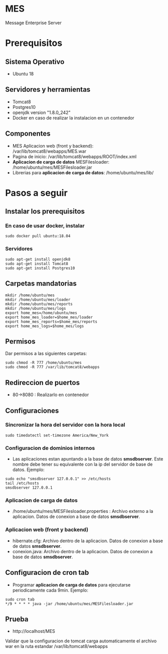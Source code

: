 # MES
Message Enterprise Server

# Prerequisitos

## Sistema Operativo
* Ubuntu 18

## Servidores y herramientas
* Tomcat8
* Postgres10
* openjdk version "1.8.0_242"
* Docker en caso de realizar la instalacion en un contenedor

## Componentes
* MES Aplicacion web (front y backend): /var/lib/tomcat8/webapps/MES.war 
* Pagina de inicio: /var/lib/tomcat8/webapps/ROOT/index.xml 
* **Aplicacion de carga de datos** MESFilesloader: /home/ubuntu/mes/MESFilesloader.jar
* Librerias para **aplicacion de carga de datos**: /home/ubuntu/mes/lib/<librerias de __MESFilesloader__>

# Pasos a seguir
## Instalar los prerequisitos

### En caso de usar docker, instalar 
```
sudo docker pull ubuntu:18.04
```
### Servidores
```
sudo apt-get install openjdk8
sudo apt-get install Tomcat8
sudo apt-get install Postgres10
```


## Carpetas mandatorias
```
mkdir /home/ubuntu/mes
mkdir /home/ubuntu/mes/loader
mkdir /home/ubuntu/mes/reports
mkdir /home/ubuntu/mes/logs
export home_mes=/home/ubuntu/mes
export home_mes_loader=$home_mes/loader
export home_mes_reports=$home_mes/reports
export home_mes_logs=$home_mes/logs
```

## Permisos
Dar permisos a las siguientes carpetas:
```
sudo chmod -R 777 /home/ubuntu/mes
sudo chmod -R 777 /var/lib/tomcat8/webapps
```

## Redireccion de puertos
* 80->8080 : Realizarlo en contenedor

## Configuraciones
### Sincronizar la hora del servidor con la hora local
```
sudo timedatectl set-timezone America/New_York
```
### Configuracion de dominios internos
* Las aplicaciones estan apuntando a la base de datos __smsdbserver__. Este nombre debe tener su equivalente con la ip del servidor de base de datos. Ejemplo: 

```
sudo echo "smsdbserver 127.0.0.1" >> /etc/hosts
tail /etc/hosts
smsdbserver 127.0.0.1
```
### **Aplicacion de carga de datos**
* /home/ubuntu/mes/MESFilesloader.properties : Archivo externo a la aplicacion. Datos de conexion a base de datos __smsdbserver__.

### Aplicacion web (front y backend)
* hibernate.cfg: Archivo dentro de la aplicacion. Datos de conexion a base de datos __smsdbserver__.
* conexion.java: Archivo dentro de la aplicacion. Datos de conexion a base de datos __smsdbserver__. 

## Configuracion de cron tab
* Programar **aplicacion de carga de datos** para ejecutarse periodicamente cada 9min. Ejemplo:
```
sudo cron tab
*/9 * * * * java -jar /home/ubuntu/mes/MESFilesloader.jar
```

## Prueba
* http://localhost/MES

Validar que la configuracion de tomcat carga automaticamente el archivo war en la ruta estandar /var/lib/tomcat8/webapps
